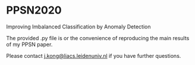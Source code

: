 # PPSN2020
Improving Imbalanced Classification by Anomaly Detection


The provided .py file is or the convenience of reproducing the main results of my PPSN paper.

Please contact j.kong@liacs.leidenuniv.nl if you have further questions.
